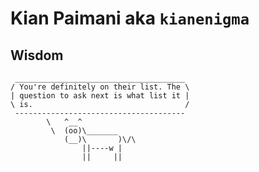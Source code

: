 # Kian Paimani aka `kianenigma`

## Wisdom

<!--START_SECTION:cowsay-->
```
 ______________________________________
/ You're definitely on their list. The \
| question to ask next is what list it |
\ is.                                  /
 --------------------------------------
        \   ^__^
         \  (oo)\_______
            (__)\       )\/\
                ||----w |
                ||     ||

```
<!--END_SECTION:cowsay-->




